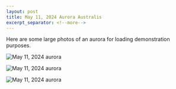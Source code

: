 ```yaml
---
layout: post
title: May 11, 2024 Aurora Australis
excerpt_separator: <!--more-->
---
```


Here are some large photos of an aurora for loading demonstration purposes.
<!--more-->

![May 11, 2024 aurora](/assets/images/aurora/20240511-aurora-01.jpg)

![May 11, 2024 aurora](/assets/images/aurora/20240511-aurora-02.jpg)

![May 11, 2024 aurora](/assets/images/aurora/20240511-aurora-03.jpg)

<script type="text/javascript">
const observer = new PerformanceObserver((list) => {
  const entries = list.getEntries();
  const lastEntry = entries[entries.length - 1]; // Use the latest LCP candidate
  console.log("Activation to LCP render time (seconds):", (lastEntry.renderTime - window.performance.getEntriesByType('navigation')[0].activationStart) / 1000);
  console.log(lastEntry);
});
observer.observe({ type: "largest-contentful-paint", buffered: true });
</script>
